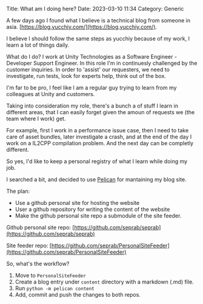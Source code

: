 Title: What am I doing here?
Date: 2023-03-10 11:34
Category: Generic

A few days ago I found what I believe is a technical blog from someone in asia. [https://blog.yucchiy.com/](https://blog.yucchiy.com/).

I believe I should follow the same steps as yucchiy because of my work, I learn a lot of things daily. 

What do I do? I work at Unity Technologies as a Software Engineer - Developer Support Engineer. In this role I'm in continuesly challenged by the customer inquiries. In order to 'assist' our requesters, we need to investigate, run tests, look for experts help, think out of the box.

I'm far to be pro, I feel like I am a regular guy trying to learn from my colleagues at Unity and customers.

Taking into consideration my role, there's a bunch a of stuff I learn in different areas, that I can easily forget given the amoun of requests we (the team where I work) get.

For example, first I work in a performance issue case, then I need to take care of asset bundles, later investigate a crash, and at the end of the day I work on a IL2CPP compilation problem. And the next day can be completly different.

So yes, I'd like to keep a personal registry of what I learn while doing my job.

I searched a bit, and decided to use [Pelican](https://github.com/getpelican/pelican) for mantaining my blog site. 

The plan:
- Use a github personal site for hosting the website
- User a github repository for writing the content of the website
- Make the github personal site repo a submodule of the site feeder.

Github personal site repo: [https://github.com/seprab/seprab](https://github.com/seprab/seprab)

Site feeder repo: [https://github.com/seprab/PersonalSiteFeeder](https://github.com/seprab/PersonalSiteFeeder)

So, what's the workflow?

1. Move to `PersonalSiteFeeder`
2. Create a blog entry under `content` directory with a markdown (.md) file.
3. Run `python -m pelican content`
4. Add, commit and push the changes to both repos.